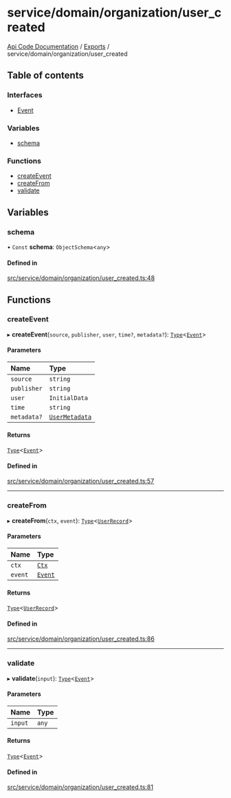 # service/domain/organization/user\_created
[Api Code Documentation](../README.md) / [Exports](../modules.md) / service/domain/organization/user\_created

## Table of contents

### Interfaces

- [Event](../interfaces/service_domain_organization_user_created.Event.md)

### Variables

- [schema](service_domain_organization_user_created.md#schema)

### Functions

- [createEvent](service_domain_organization_user_created.md#createevent)
- [createFrom](service_domain_organization_user_created.md#createfrom)
- [validate](service_domain_organization_user_created.md#validate)

## Variables

### schema

• `Const` **schema**: `ObjectSchema`\<`any`\>

#### Defined in

[src/service/domain/organization/user_created.ts:48](https://github.com/openkfw/TruBudget/blob/92640998/api/src/service/domain/organization/user_created.ts#L48)

## Functions

### createEvent

▸ **createEvent**(`source`, `publisher`, `user`, `time?`, `metadata?`): [`Type`](result.md#type)\<[`Event`](../interfaces/service_domain_organization_user_created.Event.md)\>

#### Parameters

| Name | Type |
| :------ | :------ |
| `source` | `string` |
| `publisher` | `string` |
| `user` | `InitialData` |
| `time` | `string` |
| `metadata?` | [`UserMetadata`](service_domain_metadata.md#usermetadata) |

#### Returns

[`Type`](result.md#type)\<[`Event`](../interfaces/service_domain_organization_user_created.Event.md)\>

#### Defined in

[src/service/domain/organization/user_created.ts:57](https://github.com/openkfw/TruBudget/blob/92640998/api/src/service/domain/organization/user_created.ts#L57)

___

### createFrom

▸ **createFrom**(`ctx`, `event`): [`Type`](result.md#type)\<[`UserRecord`](../interfaces/service_domain_organization_user_record.UserRecord.md)\>

#### Parameters

| Name | Type |
| :------ | :------ |
| `ctx` | [`Ctx`](../interfaces/lib_ctx.Ctx.md) |
| `event` | [`Event`](../interfaces/service_domain_organization_user_created.Event.md) |

#### Returns

[`Type`](result.md#type)\<[`UserRecord`](../interfaces/service_domain_organization_user_record.UserRecord.md)\>

#### Defined in

[src/service/domain/organization/user_created.ts:86](https://github.com/openkfw/TruBudget/blob/92640998/api/src/service/domain/organization/user_created.ts#L86)

___

### validate

▸ **validate**(`input`): [`Type`](result.md#type)\<[`Event`](../interfaces/service_domain_organization_user_created.Event.md)\>

#### Parameters

| Name | Type |
| :------ | :------ |
| `input` | `any` |

#### Returns

[`Type`](result.md#type)\<[`Event`](../interfaces/service_domain_organization_user_created.Event.md)\>

#### Defined in

[src/service/domain/organization/user_created.ts:81](https://github.com/openkfw/TruBudget/blob/92640998/api/src/service/domain/organization/user_created.ts#L81)
